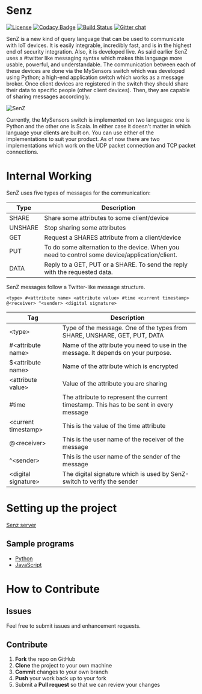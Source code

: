 # Senz

[![License](https://img.shields.io/badge/License-Apache%202.0-blue.svg)](https://raw.githubusercontent.com/sumedhe/senz/master/LICENSE)
[![Codacy Badge](https://api.codacy.com/project/badge/Grade/1e53e1509f714cf781df157ace7a0cf9)](https://www.codacy.com/app/sumedhe/senz?utm_source=github.com&utm_medium=referral&utm_content=scorelab/senz&utm_campaign=Badge_Grade)
[![Build Status](https://travis-ci.org/scorelab/senz.svg?branch=master)](https://travis-ci.org/scorelab/senz)
[![Gitter chat](https://badges.gitter.im/Join%20Chat.svg)](https://gitter.im/scorelab/senz)

SenZ is a new kind of query language that can be used to communicate with IoT devices. It is easily integrable, incredibly fast, and is in the highest end of security integration. Also, it is developed live. As said earlier SenZ uses a #twitter like messaging syntax which makes this language more usable, powerful, and understandable. The communication between each of these devices are done via the MySensors switch which was developed using Python; a high-end application switch which works as a message broker. Once client devices are registered in the switch they should share their data to specific people (other client devices). Then, they are capable of sharing messages accordingly.

![SenZ](https://user-images.githubusercontent.com/2020370/40389831-fbb0b9a8-5e30-11e8-93da-496632d20d12.png)

Currently, the MySensors switch is implemented on two languages: one is Python and the other one is Scala. In either case it doesn't matter in which language your clients are built on. You can use either of the implementations to suit your product. As of now there are two implementations which work on the UDP packet connection and TCP packet connections.

# Internal Working

SenZ uses five types of messages for the communication:

| Type    | Description                                                                                    |
| ------- | ---------------------------------------------------------------------------------------------- |
| SHARE   | Share some attributes to some client/device                                                    |
| UNSHARE | Stop sharing some attributes                                                                   |
| GET     | Request a SHARES attribute from a client/device                                                |
| PUT     | To do some alternation to the device. When you need to control some device/application/client. |
| DATA    | Reply to a GET, PUT or a SHARE. To send the reply with the requested data.                     |

SenZ messages follow a Twitter-like message structure.

    <type> #<attribute name> <attribute value> #time <current timestamp> @<receiver> ^<sender> <digital signature>

| Tag                    | Description                                                                            |
| ---------------------- | -------------------------------------------------------------------------------------- |
| &lt;type>              | Type of the message. One of the types from SHARE, UNSHARE, GET, PUT, DATA              |
| #&lt;attribute name>   | Name of the attribute you need to use in the message. It depends on your purpose.      |
| $&lt;attribute name>   | Name of the attribute which is encrypted                                               |
| &lt;attribute value>   | Value of the attribute you are sharing                                                 |
| #time                  | The attribute to represent the current timestamp. This has to be sent in every message |
| &lt;current timestamp> | This is the value of the time attribute                                                |
| @&lt;receiver>         | This is the user name of the receiver of the message                                   |
| ^&lt;sender>           | This is the user name of the sender of the message                                     |
| &lt;digital signature> | The digital signature which is used by SenZ-switch to verify the sender                |

# Setting up the project

[Senz server](senz-server/README.md)

## Sample programs

-   [Python](senz-client-samples/python/README.md)
-   [JavaScript](senz-client-samples/javascript/README.md)

# How to Contribute

## Issues

Feel free to submit issues and enhancement requests.

## Contribute

1.  **Fork** the repo on GitHub
2.  **Clone** the project to your own machine
3.  **Commit** changes to your own branch
4.  **Push** your work back up to your fork
5.  Submit a **Pull request** so that we can review your changes
